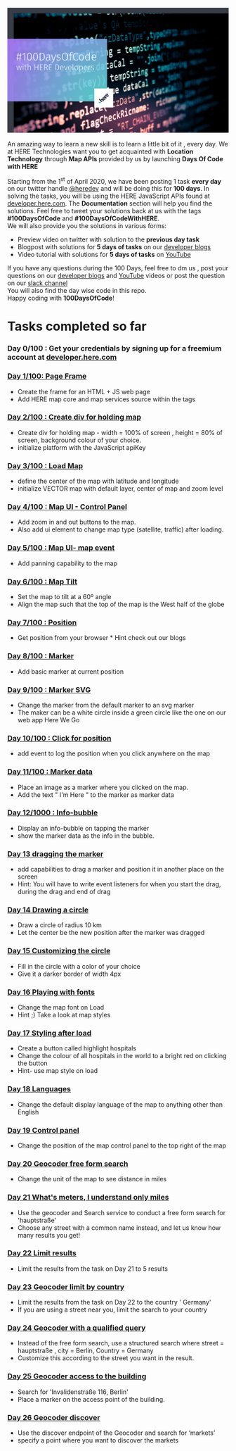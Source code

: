 ![100DaysOfCode](img/100daysofcode.jpg) 



<p> An amazing way to learn a new skill is to learn a little bit of it , every day. We at HERE Technologies want you to get acquainted with <strong>Location Technology</strong> through <strong>Map APIs </strong> provided by us by launching <strong>Days Of Code with HERE</strong></p>
<!--more-->
<p>
    Starting from the 1<sup>st</sup> of April 2020, we have been posting 1 task <strong>every day</strong> on our twitter handle <a href="https://twitter.com/heredev/">@heredev</a> and will be doing this for <strong>100 days</strong>. In solving the tasks, you will be using the HERE JavaScript APIs found at <a href="www.developer.here.com/documentation">developer.here.com</a>. The <strong>Documentation</strong> section will help you find the solutions. 
    Feel free to tweet your solutions back at us with the tags <strong>#100DaysOfCode</strong> and <strong>#100DaysOfCodeWithHERE</strong>.<br>
    We will also provide you the solutions in various forms:
</p>
<ul>
    <li> Preview video on twitter with solution to the <strong>previous day task</strong></li>
    <li> Blogpost with solutions for <strong> 5 days of tasks</strong> on our <a href="https://developer.here.com/blog/topic/100daysofcode">developer blogs</a> </li>
    <li> Video tutorial with solutions for <strong> 5 days of tasks</strong> on <a href="https://www.youtube.com/user/heremaps/playlists"> YouTube</a></li>
</ul>
<p>If you have any questions during the 100 Days, feel free to dm us , post your questions on our <a href="www.developer.here.com/blog">developer blogs</a> and <a href="https://www.youtube.com/watch?v=dvSHOLI4QQc&list=PLTlZUhyLwZTcV_b8Z8Va8JYsH2CQnOwFS"> YouTube</a> videos or post the question on our <a href="https://t.her.is/slack">slack channel</a><br>
You will also find the day wise code in this repo.<br>
Happy coding with <strong>100DaysOfCode</strong>!</p>

# Tasks completed so far
### Day 0/100 : Get your credentials by signing up for a freemium account at [developer.here.com](https://developer.here.com/)

### [Day 1/100:  Page Frame](/Day%201)
- Create the frame for an HTML + JS web page
- Add HERE map core and map services source within the <head></head> tags 
### [Day 2/100 : Create div for holding map](/Day%202)
- Create div for holding map - width = 100% of screen , height = 80% of screen, background colour of your choice.
- initialize platform with the JavaScript apiKey
### [Day 3/100 : Load Map](/Day%203) 
- define the center of the map with latitude and longitude
- initialize VECTOR map with default layer, center of map and zoom level 
### [Day 4/100 : Map UI - Control Panel](/Day%204)
- Add zoom in and out buttons to the map.
- Also add ui element to change map type (satellite, traffic) after loading.
### [Day 5/100 : Map UI- map event](/Day%205)
- Add panning capability to the map
### [Day 6/100 : Map Tilt](/Day%206) 
- Set the map to tilt at a 60º angle
- Align the map such that the top of the map is the West half of the globe
### [Day 7/100 : Position](/Day%207)
- Get position from your browser  * Hint check out our blogs
### [Day 8/100 : Marker](/Day%208) 
- Add basic marker at current position
### [Day 9/100 :  Marker SVG](/Day%209)
- Change the marker from the default marker to an svg marker
- The maker can be a white circle inside a green circle like the one on our web app Here We Go 
### [Day 10/100 : Click for position](/Day%2010)
- add event to log the position when you click anywhere on the map
### [Day 11/100 : Marker data](/Day%2011)
- Place an image as a marker where you clicked on the map. 
- Add the text " I'm Here " to the marker as marker data 
### [Day 12/1000 :  Info-bubble](/Day%2012) 
- Display an info-bubble on tapping the marker
- show the marker data as the info in the bubble.
### [Day 13 dragging the marker](/Day%2013)
- add capabilities to drag a marker and position it in another place on the screen
- Hint: You will have to write event listeners for when you start the drag, during the drag and end of drag
### [Day 14 Drawing a circle](/Day%2014)
- Draw a circle of radius 10 km
- Let the center be the new position after the marker was dragged
### [Day 15 Customizing the circle](/Day%2015)
- Fill in the circle with a color of your choice
- Give it a darker border of width 4px
### [Day 16 Playing with fonts](/Day%2016)
- Change the map font on Load
- Hint ;) Take a look at map styles
### [Day 17 Styling after load](/Day%2017)
- Create a button called highlight hospitals
- Change the colour of all hospitals in the world to a bright red on clicking the button
- Hint- use map style on load
### [Day 18 Languages](/Day%2018)
- Change the default display language of the map to anything other than English 
### [Day 19 Control panel](/Day%2019)
- Change the position of the map control panel to the top right of the map
### [Day 20 Geocoder free form search](/Day%2020)
- Change the unit of the map to see distance in miles
### [Day 21 What's meters, I understand only miles](/Day%2021)
- Use the geocoder and Search service to conduct a free form search for 'hauptstraße' 
- Choose any street with a common name instead, and let us know how many results you get!
### [Day 22 Limit results](/Day%2022)
- Limit the results from the task on Day 21 to 5 results
### [Day 23 Geocoder limit by country](/Day%2023)
- Limit the results from the task on Day 22 to the country ' Germany' 
- If you are using a street near you, limit the search to your country 
### [Day 24 Geocoder with a qualified query](/Day%2024)
- Instead of the free form search, use a structured search where street = hauptstraße , city = Berlin, Country = Germany
- Customize this according to the street you want in the result.
### [Day 25 Geocoder access to the building](/Day%2025)
- Search for 'Invalidenstraße 116, Berlin'
- Place a marker on the access point of the building.
### [Day 26 Geocoder discover](/Day%2026)
- Use the discover endpoint of the Geocoder and search for ‘markets’
- specify a point where you want to discover the markets 
  

 
